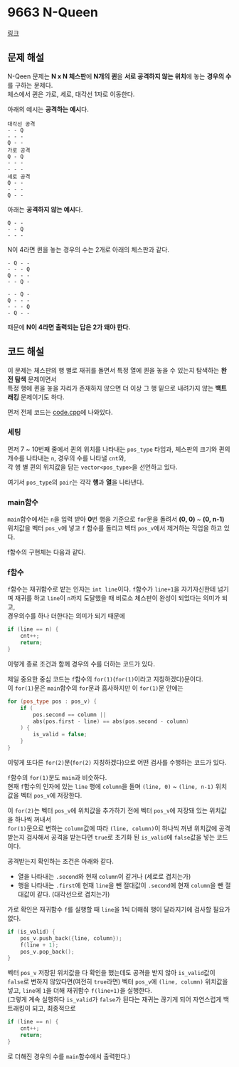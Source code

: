 # 9663 N-Queen

[링크](https://www.acmicpc.net/problem/9663)

## 문제 해설

N-Qeen 문제는 **N x N 체스판**에 **N개의 퀸**을 **서로 공격하지 않는 위치**에 놓는 **경우의 수**를 구하는 문제다.  
체스에서 퀸은 가로, 세로, 대각선 1자로 이동한다.

아래의 예시는 **공격하는 예시**다.  
```
대각선 공격
- - Q
- - -
Q - -
가로 공격
Q - Q
- - -
- - -
세로 공격
Q - -
- - -
Q - -
```

아래는 **공격하지 않는 예시**다.
```
Q - -
- - Q
- - -
```

N이 4라면 퀸을 놓는 경우의 수는 2개로 아래의 체스판과 같다.

```
- Q - - 
- - - Q
Q - - - 
- - Q -
```

```
- - Q - 
Q - - -
- - - Q 
- Q - -
```
때문에 **N이 4라면 출력되는 답은 2가 돼야 한다.**

## 코드 해설

이 문제는 체스판의 행 별로 재귀를 돌면서 특정 열에 퀸을 놓을 수 있는지 탐색하는 **완전 탐색** 문제이면서  
특정 행에 퀸을 놓을 자리가 존재하지 않으면 더 이상 그 행 밑으로 내려가지 않는 **백트래킹** 문제이기도 하다.

먼저 전체 코드는 [code.cpp](./code.cpp)에 나와있다.

### 세팅

먼저 7 ~ 10번째 줄에서 퀸의 위치를 나타내는 `pos_type` 타입과, 체스판의 크기와 퀸의 개수를 나타내는 `n`, 경우의 수를 나타낼 `cnt`와,  
각 행 별 퀸의 위치값을 담는 `vector<pos_type>`을 선언하고 있다.

여기서 `pos_type`의 `pair`는 각각 **행**과 **열**을 나타낸다.

### main함수
`main`함수에서는 `n`을 입력 받아 **0**번 행을 기준으로 `for`문을 돌려서 **(0, 0)** ~ **(0, n-1)** 위치값을 벡터 `pos_v`에 넣고 `f` 함수를 돌리고 벡터 `pos_v`에서 제거하는 작업을 하고 있다.

f함수의 구현체는 다음과 같다.
### f함수
`f`함수는 재귀함수로 밭는 인자는 `int line`이다.
`f`함수가 `line+1`을 자기자신한테 넘기며 재귀를 하고 `line`이 `n`까지 도달했을 때 비로소 체스판이 완성이 되었다는 의미가 되고,  
경우의수를 하나 더한다는 의미가 되기 때문에
```c++
if (line == n) {
    cnt++;
    return;
}
```
이렇게 종료 조건과 함께 경우의 수를 더하는 코드가 있다.

제일 중요한 중심 코드는 `f`함수의 `for(1)`(`for(1)`이라고 지칭하겠다)문이다.  
이 `for(1)`문은 `main`함수의 `for`문과 흡사하지만 이 `for(1)`문 안에는
```c++
for (pos_type pos : pos_v) {
    if (
        pos.second == column ||
        abs(pos.first - line) == abs(pos.second - column)
    ) {
        is_valid = false;
    }
}
```
이렇게 또다른 `for(2)`문(`for(2)` 지칭하겠다)으로 어떤 검사를 수행하는 코드가 있다.  


`f`함수의 `for(1)`문도 `main`과 비슷하다.  
현재 `f`함수의 인자에 있는 `line` 행에 `column`을 돌며 `(line, 0)` ~ `(line, n-1)` 위치값을 벡터 `pos_v`에 저장한다.

이 `for(2)`는 벡터 `pos_v`에 위치값을 추가하기 전에 벡터 `pos_v`에 저장돼 있는 위치값을 하나씩 꺼내서  
`for(1)`문으로 변하는 `column`값에 따라 `(line, column)`이 하나씩 꺼낸 위치값에 공격받는지 검사해서 공격을 받는다면 `true`로 초기화 된 `is_valid`에 `false`값을 넣는 코드이다.  

공격받는지 확인하는 조건은 아래와 같다.
- 열을 나타내는 `.second`와 현재 `column`이 같거나 (세로로 겹치는가)
- 행을 나타내는 `.first`에 현재 `line`을 뺀 절대값이 `.second`에 현재 `column`을 뺀 절대값이 같다. (대각선으로 겹치는가)

가로 확인은 재귀함수 `f`를 실행할 때 `line`을 1씩 더해줘 행이 달라지기에 검사할 필요가 없다.

```c++
if (is_valid) {
    pos_v.push_back({line, column});
    f(line + 1);
    pos_v.pop_back();
}
```
벡터 `pos_v` 저장된 위치값을 다 확인을 했는데도 공격을 받지 않아 `is_valid`값이 `false`로 변하지 않았다면(여전히 `true`라면) 벡터 `pos_v`에 `(line, column)` 위치값을 넣고, `line`에 `1`을 더해 재귀함수 `f(line+1)`을 실행한다.  
(그렇게 계속 실행하다 `is_valid`가 `false`가 된다는 재귀는 끊기게 되어 자연스럽게 백트래킹이 되고, 최종적으로 
```c++
if (line == n) {
    cnt++;
    return;
}
```
로 더해진 경우의 수를 `main`함수에서 출력한다.)